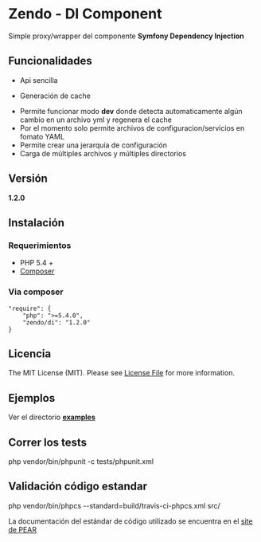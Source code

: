 Zendo - DI Component
====================

Simple proxy/wrapper del componente __Symfony Dependency Injection__

Funcionalidades
---------------

+ Api sencilla
* Generación de cache
+ Permite funcionar modo __dev__ donde detecta automaticamente algún cambio en un archivo yml y regenera el cache
+ Por el momento solo permite archivos de configuracion/servicios en fomato YAML
+ Permite crear una jerarquía de configuración
+ Carga de múltiples archivos y múltiples directorios

Versión
--------

__1.2.0__

Instalación
-----------

### Requerimientos

* PHP 5.4 +
* [Composer](http://getcomposer.org)

### Via composer

    "require": {
        "php": ">=5.4.0",
        "zendo/di": "1.2.0"
    }

Licencia
--------

The MIT License (MIT). Please see [License File](https://github.com/mostofreddy/DI/blob/master/LICENSE.md) for more information.

Ejemplos
--------

Ver el directorio [__examples__](https://github.com/mostofreddy/DI/tree/master/examples)

Correr los tests
----------------

php vendor/bin/phpunit -c tests/phpunit.xml

Validación código estandar
----------------

php vendor/bin/phpcs --standard=build/travis-ci-phpcs.xml src/

La documentación del estándar de código utilizado se encuentra en el [site de PEAR](https://pear.php.net/manual/en/standards.php)


